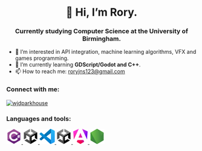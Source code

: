 <h1 align="center">👋 Hi, I’m Rory.</h1>
<h3 align="center">Currently studying Computer Science at the University of Birmingham.</h3>

- 👀 I’m interested in API integration, machine learning algorithms, VFX and games programming.
- 🌱 I’m currently learning **GDScript/Godot and C++**.
- 📫 How to reach me: roryjns123@gmail.com

<h3 align="left">Connect with me:</h3>
<p align="left">
<a href="https://www.linkedin.com/in/rory-simpson" target="blank"><img align="center" src="https://raw.githubusercontent.com/rahuldkjain/github-profile-readme-generator/master/src/images/icons/Social/linked-in-alt.svg" alt="wjdparkhouse" height="30" width="40" /></a>

<h3 align="left">Languages and tools:</h3>
  <a href="https://dotnet.microsoft.com/en-us/languages/csharp#:~:text=C%23%20is%20a%20modern%2C%20innovative,5%20programming%20languages%20on%20GitHub." target="_blank" rel="noreferrer">
    <img src="https://github.com/devicons/devicon/blob/master/icons/csharp/csharp-original.svg" alt="c sharp" width="40" height="40"/>
  </a>
  <a href="https://unity.com" target="_blank" rel="noreferrer">
    <img src="https://github.com/devicons/devicon/blob/master/icons/unity/unity-original.svg" alt="unity" width="40" height="40"/>
  </a>
  <a href="https://code.visualstudio.com/" target="_blank" rel="noreferrer">
    <img src="https://github.com/devicons/devicon/blob/master/icons/vscode/vscode-original.svg" alt="visual studio code" width="40" height="40"/>
  </a>
  <a href="https://unity.com" target="_blank" rel="noreferrer">
    <img src="https://github.com/devicons/devicon/blob/master/icons/unity/unity-original.svg" alt="unity" width="40" height="40"/>
  </a>
  <a href="https://angular.dev" target="_blank" rel="noreferrer">
    <img src="https://github.com/devicons/devicon/blob/master/icons/angular/angular-original.svg" alt="angular" width="40" height="40"/>
  </a>
  <a href="https://nodejs.org" target="_blank" rel="noreferrer">
    <img src="https://github.com/devicons/devicon/blob/master/icons/nodejs/nodejs-original.svg" alt="node JS" width="40" height="40"/>
  </a>
<!---
RoryJNS/RoryJNS is a ✨ special ✨ repository because its `README.md` (this file) appears on your GitHub profile.
You can click the Preview link to take a look at your changes.
--->
